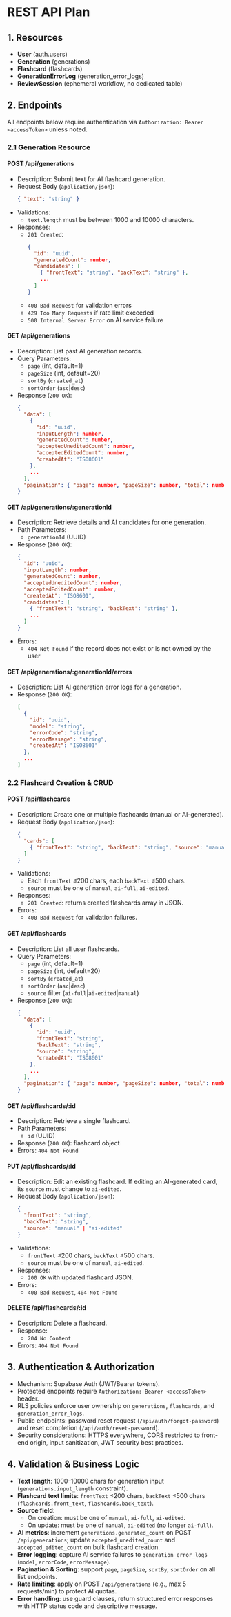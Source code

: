 # REST API Plan

## 1. Resources

- **User** (auth.users)
- **Generation** (generations)
- **Flashcard** (flashcards)
- **GenerationErrorLog** (generation_error_logs)
- **ReviewSession** (ephemeral workflow, no dedicated table)

## 2. Endpoints

All endpoints below require authentication via `Authorization: Bearer <accessToken>` unless noted.

### 2.1 Generation Resource

#### POST /api/generations

- Description: Submit text for AI flashcard generation.
- Request Body (`application/json`):
  ```json
  { "text": "string" }
  ```
- Validations:
  - `text.length` must be between 1000 and 10000 characters.
- Responses:
  - `201 Created`:
    ```json
    {
      "id": "uuid",
      "generatedCount": number,
      "candidates": [
        { "frontText": "string", "backText": "string" },
        ...
      ]
    }
    ```
  - `400 Bad Request` for validation errors
  - `429 Too Many Requests` if rate limit exceeded
  - `500 Internal Server Error` on AI service failure

#### GET /api/generations

- Description: List past AI generation records.
- Query Parameters:
  - `page` (int, default=1)
  - `pageSize` (int, default=20)
  - `sortBy` (`created_at`)
  - `sortOrder` (`asc`|`desc`)
- Response (`200 OK`):
  ```json
  {
    "data": [
      {
        "id": "uuid",
        "inputLength": number,
        "generatedCount": number,
        "acceptedUneditedCount": number,
        "acceptedEditedCount": number,
        "createdAt": "ISO8601"
      },
      ...
    ],
    "pagination": { "page": number, "pageSize": number, "total": number }
  }
  ```

#### GET /api/generations/:generationId

- Description: Retrieve details and AI candidates for one generation.
- Path Parameters:
  - `generationId` (UUID)
- Response (`200 OK`):
  ```json
  {
    "id": "uuid",
    "inputLength": number,
    "generatedCount": number,
    "acceptedUneditedCount": number,
    "acceptedEditedCount": number,
    "createdAt": "ISO8601",
    "candidates": [
      { "frontText": "string", "backText": "string" },
      ...
    ]
  }
  ```
- Errors:
  - `404 Not Found` if the record does not exist or is not owned by the user

#### GET /api/generations/:generationId/errors

- Description: List AI generation error logs for a generation.
- Response (`200 OK`):
  ```json
  [
    {
      "id": "uuid",
      "model": "string",
      "errorCode": "string",
      "errorMessage": "string",
      "createdAt": "ISO8601"
    },
    ...
  ]
  ```

### 2.2 Flashcard Creation & CRUD

#### POST /api/flashcards

- Description: Create one or multiple flashcards (manual or AI-generated).
- Request Body (`application/json`):
  ```json
  {
    "cards": [
      { "frontText": "string", "backText": "string", "source": "manual" | "ai-full" | "ai-edited" }
    ]
  }
  ```
- Validations:
  - Each `frontText` ≤200 chars, each `backText` ≤500 chars.
  - `source` must be one of `manual`, `ai-full`, `ai-edited`.
- Responses:
  - `201 Created`: returns created flashcards array in JSON.
- Errors:
  - `400 Bad Request` for validation failures.

#### GET /api/flashcards

- Description: List all user flashcards.
- Query Parameters:
  - `page` (int, default=1)
  - `pageSize` (int, default=20)
  - `sortBy` (`created_at`)
  - `sortOrder` (`asc`|`desc`)
  - `source` filter (`ai-full`|`ai-edited`|`manual`)
- Response (`200 OK`):
  ```json
  {
    "data": [
      {
        "id": "uuid",
        "frontText": "string",
        "backText": "string",
        "source": "string",
        "createdAt": "ISO8601"
      },
      ...
    ],
    "pagination": { "page": number, "pageSize": number, "total": number }
  }
  ```

#### GET /api/flashcards/:id

- Description: Retrieve a single flashcard.
- Path Parameters:
  - `id` (UUID)
- Response (`200 OK`): flashcard object
- Errors: `404 Not Found`

#### PUT /api/flashcards/:id

- Description: Edit an existing flashcard. If editing an AI-generated card, its `source` must change to `ai-edited`.
- Request Body (`application/json`):
  ```json
  {
    "frontText": "string",
    "backText": "string",
    "source": "manual" | "ai-edited"
  }
  ```
- Validations:
  - `frontText` ≤200 chars, `backText` ≤500 chars.
  - `source` must be one of `manual`, `ai-edited`.
- Responses:
  - `200 OK` with updated flashcard JSON.
- Errors:
  - `400 Bad Request`, `404 Not Found`

#### DELETE /api/flashcards/:id

- Description: Delete a flashcard.
- Response:
  - `204 No Content`
- Errors: `404 Not Found`

## 3. Authentication & Authorization

- Mechanism: Supabase Auth (JWT/Bearer tokens).
- Protected endpoints require `Authorization: Bearer <accessToken>` header.
- RLS policies enforce user ownership on `generations`, `flashcards`, and `generation_error_logs`.
- Public endpoints: password reset request (`/api/auth/forgot-password`) and reset completion (`/api/auth/reset-password`).
- Security considerations: HTTPS everywhere, CORS restricted to front-end origin, input sanitization, JWT security best practices.

## 4. Validation & Business Logic

- **Text length**: 1000–10000 chars for generation input (`generations.input_length` constraint).
- **Flashcard text limits**: `frontText` ≤200 chars, `backText` ≤500 chars (`flashcards.front_text`, `flashcards.back_text`).
- **Source field**:
  - On creation: must be one of `manual`, `ai-full`, `ai-edited`.
  - On update: must be one of `manual`, `ai-edited` (no longer `ai-full`).
- **AI metrics**: increment `generations.generated_count` on POST `/api/generations`; update `accepted_unedited_count` and `accepted_edited_count` on bulk flashcard creation.
- **Error logging**: capture AI service failures to `generation_error_logs` (`model`, `errorCode`, `errorMessage`).
- **Pagination & Sorting**: support `page`, `pageSize`, `sortBy`, `sortOrder` on all list endpoints.
- **Rate limiting**: apply on POST `/api/generations` (e.g., max 5 requests/min) to protect AI quotas.
- **Error handling**: use guard clauses, return structured error responses with HTTP status code and descriptive message.
